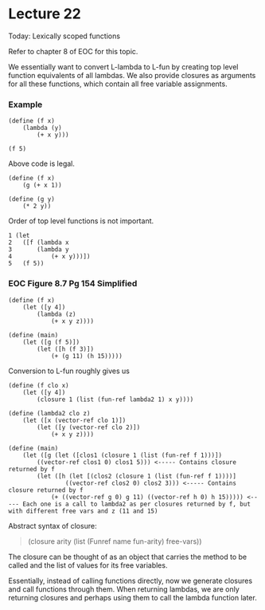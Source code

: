 # Lecture 22

Today: Lexically scoped functions

Refer to chapter 8 of EOC for this topic.

We essentially want to convert L-lambda to L-fun by creating top level function equivalents of all lambdas. We also provide closures as arguments for all these functions, which contain all free variable assignments.

### Example

```
(define (f x)
	(lambda (y)
		(+ x y)))

(f 5)
```

Above code is legal.

```
(define (f x)
	(g (+ x 1))

(define (g y)
	(* 2 y))
```

Order of top level functions is not important.

```
1 (let 
2 	([f (lambda x 
3 		(lambda y 
4 			(+ x y)))]) 
5 	(f 5))
```

### EOC Figure 8.7 Pg 154 Simplified

```
(define (f x)
	(let ([y 4])
		(lambda (z)
			(+ x y z))))
			
(define (main)
	(let ([g (f 5)])
		(let ([h (f 3)])
			(+ (g 11) (h 15)))))
```

Conversion to L-fun roughly gives us

```
(define (f clo x)
	(let ([y 4])
		(closure 1 (list (fun-ref lambda2 1) x y))))

(define (lambda2 clo z)
	(let ([x (vector-ref clo 1)])
		(let ([y (vector-ref clo 2)])
			(+ x y z))))
			
(define (main)
	(let ([g (let ([clos1 (closure 1 (list (fun-ref f 1)))])
		((vector-ref clos1 0) clos1 5))) <----- Contains closure returned by f
		(let ([h (let [(clos2 (closure 1 (list (fun-ref f 1))))]
				((vector-ref clos2 0) clos2 3))) <----- Contains closure returned by f
			(+ ((vector-ref g 0) g 11) ((vector-ref h 0) h 15))))) <----- Each one is a call to lambda2 as per closures returned by f, but with different free vars and z (11 and 15)
```

Abstract syntax of closure:

> (closure arity (list (Funref name fun-arity) free-vars))

The closure can be thought of as an object that carries the method to be called and the list of values for its free variables.

Essentially, instead of calling functions directly, now we generate closures and call functions through them. When returning lambdas, we are only returning closures and perhaps using them to call the lambda function later.














```

